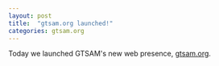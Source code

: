 ```yaml
---
layout: post
title:  "gtsam.org launched!"
categories: gtsam.org
---
```


Today we launched GTSAM's new web presence, [gtsam.org](http://gtsam.org).